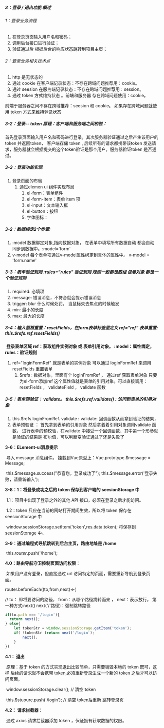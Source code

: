 ##### 3：登录 / 退出功能 概述

###### 1：登录业务流程

1. 在登录页面输入用户名和密码；
2. 调用后台接口进行验证；
3. 验证通过后 根据后台的响应状态跳转到项目主页；

###### 2：登录业务相关技术点

1. http 是无状态的
2. 通过 cookie 在客户端记录状态：不存在跨域问题推荐用：cookie。
3. 通过 seesion 在服务端记录状态：不存在跨域问题推荐用：session。
4. 通过 token 方式维持状态 。前端和服务器 存在跨域问题使用：cookie。

前端于服务器之间不存在跨域推荐：seesion 和 cookie。 如果存在跨域问题就使用 token 方式来维持登录状态

#####  3-2：登录-- token 原理：客户端和服务端之间校验：

​	首先登录页面输入用户名和密码进行登录，其次服务器验证通过之后产生该用户的 token 并返回token， 客户端存储 token , 后续所有的请求都携带该token 发送请求，服务器就会根据提交的这个token验证是那个用户，服务器验证token 是否通过。

##### 3-3：登录功能实现

1. 登录页面的布局
   1. 通过elemen ui 组件实现布局
      1. el-form：表单组件
      2. el-form-item：表单 item 项
      3. el-input：文本输入框
      4. el-button：按钮
      5. 字体图标：



##### 3-2：数据绑定2个步骤:

1. :model	数据绑定对象,指向数据对象， 在表单中填写所有数据自动 都会自动同步到数据中。:model='form'
2. v-model    每个表单项通过v-model属性绑定到具体的属性中。    v-model  = 'form.name'



##### 3-3：表单验证规则   :rules="rules"	验证规则  规则一般都是数组 包着对象 都是一个验证规则

1. required: 必填项				
2. message: 错误消息，不符合就会提示错误消息 
3. trigger: blur    什么时候处罚， 当鼠标失去焦点的时候触发
4. min: 最小的长度
5. max: 最大的长度





##### 3-4：输入框框重置：resetFields，在form表单标签里定义 ref="ref"    表单重置:   this.$refs.ref.resetFields()  

​	**登录表单区域 ref：获取组件实例对象 或 表单引用对象。 :model：属性绑定。 rules：验证规则**

1. ref="loginFormRef"		就是表单的实例对象 可以通过 loginFormRef 来调用 resetFields 重置表单
   1.  $refs  : 数据对象，里面有个 loginFromRef  ， 通过ref 获取表单对象  只要为el-form添加ref 这个属性值就是表单的引用对象。可以直接调用： resetFields ， validateField ， validate 函数



##### 3-5：表单预验证： validate。      this.$refs.ref.validate() : 访问到表单的引用对象

1. this.$refs.loginFromRef. validate :       validate: 回调函数从而拿到验证的结果， 
2. 表单预验证 ： 首先拿到表单的引用对象 然后拿着着引用对象调用validate 函数， 进行表单的预校验，在validate 中接受一个回调函数，其中第一个形参就是验证的结果是 布尔值，可以判断变验证通过了还是失败了



**3-6：ELement-ui消息提示**

​	导入 message 消息组件。 挂载到Vue原型上：Vue.prototype.$message = Message;

​	this.$message.success("恭喜您，登录成功了");   this.$message.error('登录失败，请重新输入');





**3-8：1：将登录成功之后的 token 保存到客户端的 seesionStorage 中**

​		1.1：项目中出现了登录之外的其他 API 接口，必须在登录之后才能访问。

​		1.2：token 只应在当前的网站打开期间生效，所以将 token 保存在 seesionStorage 中

​					window.sessionStorage.setItem('token',res.data.token);	将保存到 seesionStorage 中。



**3-9：通过编程式导航跳转到后台主页，路由地址是 /home**

​	this.$router.$push('/home');



**4.0：路由导航守卫控制页面访问权限：**

​	如果用户没有登录，但直接通过 url 访问特定的页面，需要重新导航到登录页面。

router.beforeEach((to,from,next)=>{

 // to： 即将要访问的路径， from：从哪个路径跳转而来 ， next：表示放行， 第一种方式:next() next('/'路径)：强制跳转路径

```js
if(to.path === '/login'){
  return next();
} else{
	let tokenStr = window.sessionStorage.getItem('token');
	if( !tokenStr )return next('/login');
  		next();
  	} 
})
```



**4.1： 退出**

​	原理：基于 token 的方式实现退出比较简单，只需要销毁本地的 token 既可，这样 后续的请求就不会携带 token,必须重新登录生成一个新的 token 之后才可以访问页面。

​	window.sessionStorage.clear();					// 清空 token

​	this.$stuoure.push('/login');						 // 清空 token后重新 跳转登录页



**4.2： 请求拦截器**：

​	通过 axios 请求拦截器添加 token ，保证拥有获取数据的权限。